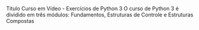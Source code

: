  Titulo Curso em Vídeo - Exercícios de Python 3
O curso de Python 3 é dividido em três módulos: Fundamentos, Estruturas de Controle e Estruturas Compostas
